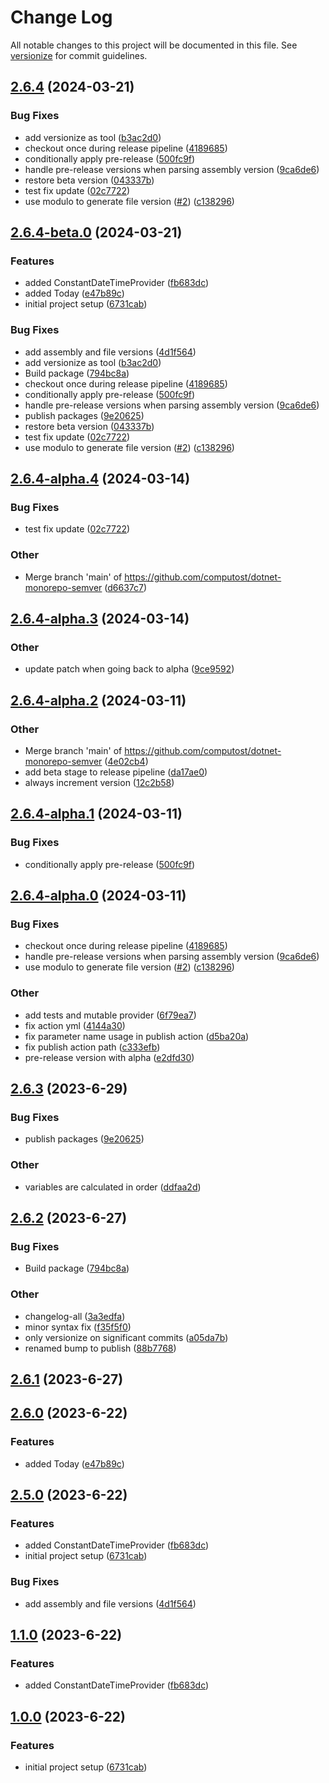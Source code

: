 # Change Log

All notable changes to this project will be documented in this file. See [versionize](https://github.com/versionize/versionize) for commit guidelines.

<a name="2.6.4"></a>
## [2.6.4](https://www.github.com/computost/dotnet-monorepo-semver/releases/tag/v2.6.4) (2024-03-21)

### Bug Fixes

* add versionize as tool ([b3ac2d0](https://www.github.com/computost/dotnet-monorepo-semver/commit/b3ac2d0f2f7f1e97de9872c04a5bae23c73b2e1b))
* checkout once during release pipeline ([4189685](https://www.github.com/computost/dotnet-monorepo-semver/commit/4189685f556475749b0e7cedbf40f0c711e2f92c))
* conditionally apply pre-release ([500fc9f](https://www.github.com/computost/dotnet-monorepo-semver/commit/500fc9f4eb0c83330cae010710530980e5c69cd0))
* handle pre-release versions when parsing assembly version ([9ca6de6](https://www.github.com/computost/dotnet-monorepo-semver/commit/9ca6de625b010fd68c8bd7fc1543bc188e038316))
* restore beta version ([043337b](https://www.github.com/computost/dotnet-monorepo-semver/commit/043337b2e911d25e098135241ea94b59910141b5))
* test fix update ([02c7722](https://www.github.com/computost/dotnet-monorepo-semver/commit/02c7722dc0f719876b872875011de4defb1945b9))
* use modulo to generate file version ([#2](https://www.github.com/computost/dotnet-monorepo-semver/issues/2)) ([c138296](https://www.github.com/computost/dotnet-monorepo-semver/commit/c138296469b5865ffc6bb8c8b8c5779ca7e26664))

<a name="2.6.4-beta.0"></a>
## [2.6.4-beta.0](https://www.github.com/computost/dotnet-monorepo-semver/releases/tag/v2.6.4-beta.0) (2024-03-21)

### Features

* added ConstantDateTimeProvider ([fb683dc](https://www.github.com/computost/dotnet-monorepo-semver/commit/fb683dc540cae6de5101cdfbbc5eac9f832c3105))
* added Today ([e47b89c](https://www.github.com/computost/dotnet-monorepo-semver/commit/e47b89c8d6257a2968584a2a5327ba31a4ab774f))
* initial project setup ([6731cab](https://www.github.com/computost/dotnet-monorepo-semver/commit/6731cab52ac283b894cb13bcfddbb5a3e42f6da2))

### Bug Fixes

* add assembly and file versions ([4d1f564](https://www.github.com/computost/dotnet-monorepo-semver/commit/4d1f564dad06be83d574714ddb19354e12ce972d))
* add versionize as tool ([b3ac2d0](https://www.github.com/computost/dotnet-monorepo-semver/commit/b3ac2d0f2f7f1e97de9872c04a5bae23c73b2e1b))
* Build package ([794bc8a](https://www.github.com/computost/dotnet-monorepo-semver/commit/794bc8ac5de1e6cbe25f2a0b2a7fd491d88d7f7a))
* checkout once during release pipeline ([4189685](https://www.github.com/computost/dotnet-monorepo-semver/commit/4189685f556475749b0e7cedbf40f0c711e2f92c))
* conditionally apply pre-release ([500fc9f](https://www.github.com/computost/dotnet-monorepo-semver/commit/500fc9f4eb0c83330cae010710530980e5c69cd0))
* handle pre-release versions when parsing assembly version ([9ca6de6](https://www.github.com/computost/dotnet-monorepo-semver/commit/9ca6de625b010fd68c8bd7fc1543bc188e038316))
* publish packages ([9e20625](https://www.github.com/computost/dotnet-monorepo-semver/commit/9e20625d4b5e22bf8cd4454f3af62bc465c012d6))
* restore beta version ([043337b](https://www.github.com/computost/dotnet-monorepo-semver/commit/043337b2e911d25e098135241ea94b59910141b5))
* test fix update ([02c7722](https://www.github.com/computost/dotnet-monorepo-semver/commit/02c7722dc0f719876b872875011de4defb1945b9))
* use modulo to generate file version ([#2](https://www.github.com/computost/dotnet-monorepo-semver/issues/2)) ([c138296](https://www.github.com/computost/dotnet-monorepo-semver/commit/c138296469b5865ffc6bb8c8b8c5779ca7e26664))

<a name="2.6.4-alpha.4"></a>
## [2.6.4-alpha.4](https://www.github.com/computost/dotnet-monorepo-semver/releases/tag/v2.6.4-alpha.4) (2024-03-14)

### Bug Fixes

* test fix update ([02c7722](https://www.github.com/computost/dotnet-monorepo-semver/commit/02c7722dc0f719876b872875011de4defb1945b9))

### Other

* Merge branch 'main' of https://github.com/computost/dotnet-monorepo-semver ([d6637c7](https://www.github.com/computost/dotnet-monorepo-semver/commit/d6637c77a05c554ffb61b61f32db29117c589630))

<a name="2.6.4-alpha.3"></a>
## [2.6.4-alpha.3](https://www.github.com/computost/dotnet-monorepo-semver/releases/tag/v2.6.4-alpha.3) (2024-03-14)

### Other

* update patch when going back to alpha ([9ce9592](https://www.github.com/computost/dotnet-monorepo-semver/commit/9ce9592ae34f0b60891c1b32d7650102d8598f35))

<a name="2.6.4-alpha.2"></a>
## [2.6.4-alpha.2](https://www.github.com/computost/dotnet-monorepo-semver/releases/tag/v2.6.4-alpha.2) (2024-03-11)

### Other

* Merge branch 'main' of https://github.com/computost/dotnet-monorepo-semver ([4e02cb4](https://www.github.com/computost/dotnet-monorepo-semver/commit/4e02cb4f04f6de0af8d90e6dc85dae0a02ccaf8c))
* add beta stage to release pipeline ([da17ae0](https://www.github.com/computost/dotnet-monorepo-semver/commit/da17ae06e4657e738f27252960949dacfb0a1948))
* always increment version ([12c2b58](https://www.github.com/computost/dotnet-monorepo-semver/commit/12c2b5846ce3c5bece778b6e9db0a59f5264359f))

<a name="2.6.4-alpha.1"></a>
## [2.6.4-alpha.1](https://www.github.com/computost/dotnet-monorepo-semver/releases/tag/v2.6.4-alpha.1) (2024-03-11)

### Bug Fixes

* conditionally apply pre-release ([500fc9f](https://www.github.com/computost/dotnet-monorepo-semver/commit/500fc9f4eb0c83330cae010710530980e5c69cd0))

<a name="2.6.4-alpha.0"></a>
## [2.6.4-alpha.0](https://www.github.com/computost/dotnet-monorepo-semver/releases/tag/v2.6.4-alpha.0) (2024-03-11)

### Bug Fixes

* checkout once during release pipeline ([4189685](https://www.github.com/computost/dotnet-monorepo-semver/commit/4189685f556475749b0e7cedbf40f0c711e2f92c))
* handle pre-release versions when parsing assembly version ([9ca6de6](https://www.github.com/computost/dotnet-monorepo-semver/commit/9ca6de625b010fd68c8bd7fc1543bc188e038316))
* use modulo to generate file version ([#2](https://www.github.com/computost/dotnet-monorepo-semver/issues/2)) ([c138296](https://www.github.com/computost/dotnet-monorepo-semver/commit/c138296469b5865ffc6bb8c8b8c5779ca7e26664))

### Other

* add tests and mutable provider ([6f79ea7](https://www.github.com/computost/dotnet-monorepo-semver/commit/6f79ea7e921c1763a33ce3031a9291f91f82ba1f))
* fix action yml ([4144a30](https://www.github.com/computost/dotnet-monorepo-semver/commit/4144a30768792f672b3d817fdc759afb720ece08))
* fix parameter name usage in publish action ([d5ba20a](https://www.github.com/computost/dotnet-monorepo-semver/commit/d5ba20a590af64e6112dc7db070edc371dfcbb5d))
* fix publish action path ([c333efb](https://www.github.com/computost/dotnet-monorepo-semver/commit/c333efbaa71601c8e3a8443381987c67f35a2741))
* pre-release version with alpha ([e2dfd30](https://www.github.com/computost/dotnet-monorepo-semver/commit/e2dfd3039aab2229941bb63b44271f00cef34e39))

<a name="2.6.3"></a>
## [2.6.3](https://www.github.com/computost/dotnet-monorepo-semver/releases/tag/v2.6.3) (2023-6-29)

### Bug Fixes

* publish packages ([9e20625](https://www.github.com/computost/dotnet-monorepo-semver/commit/9e20625d4b5e22bf8cd4454f3af62bc465c012d6))

### Other

* variables are calculated in order ([ddfaa2d](https://www.github.com/computost/dotnet-monorepo-semver/commit/ddfaa2df5f0dd2b8fcce3567a0767ec706f0d39a))

<a name="2.6.2"></a>
## [2.6.2](https://www.github.com/computost/dotnet-monorepo-semver/releases/tag/v2.6.2) (2023-6-27)

### Bug Fixes

* Build package ([794bc8a](https://www.github.com/computost/dotnet-monorepo-semver/commit/794bc8ac5de1e6cbe25f2a0b2a7fd491d88d7f7a))

### Other

* changelog-all ([3a3edfa](https://www.github.com/computost/dotnet-monorepo-semver/commit/3a3edfa41a582f53873a6a0a61ffc14e20000b34))
* minor syntax fix ([f35f5f0](https://www.github.com/computost/dotnet-monorepo-semver/commit/f35f5f04006fc34f641e21608848d9daeba3c993))
* only versionize on significant commits ([a05da7b](https://www.github.com/computost/dotnet-monorepo-semver/commit/a05da7b37e4798370ba9e71cb114f4437a75265e))
* renamed bump to publish ([88b7768](https://www.github.com/computost/dotnet-monorepo-semver/commit/88b776874dd349689d2bfbc500a13c04b1225b54))

<a name="2.6.1"></a>
## [2.6.1](https://www.github.com/computost/dotnet-monorepo-semver/releases/tag/v2.6.1) (2023-6-27)

<a name="2.6.0"></a>
## [2.6.0](https://www.github.com/computost/dotnet-monorepo-semver/releases/tag/v2.6.0) (2023-6-22)

### Features

* added Today ([e47b89c](https://www.github.com/computost/dotnet-monorepo-semver/commit/e47b89c8d6257a2968584a2a5327ba31a4ab774f))

<a name="2.5.0"></a>
## [2.5.0](https://www.github.com/computost/dotnet-monorepo-semver/releases/tag/v2.5.0) (2023-6-22)

### Features

* added ConstantDateTimeProvider ([fb683dc](https://www.github.com/computost/dotnet-monorepo-semver/commit/fb683dc540cae6de5101cdfbbc5eac9f832c3105))
* initial project setup ([6731cab](https://www.github.com/computost/dotnet-monorepo-semver/commit/6731cab52ac283b894cb13bcfddbb5a3e42f6da2))

### Bug Fixes

* add assembly and file versions ([4d1f564](https://www.github.com/computost/dotnet-monorepo-semver/commit/4d1f564dad06be83d574714ddb19354e12ce972d))

<a name="1.1.0"></a>
## [1.1.0](https://www.github.com/computost/dotnet-monorepo-semver/releases/tag/v1.1.0) (2023-6-22)

### Features

* added ConstantDateTimeProvider ([fb683dc](https://www.github.com/computost/dotnet-monorepo-semver/commit/fb683dc540cae6de5101cdfbbc5eac9f832c3105))

<a name="1.0.0"></a>
## [1.0.0](https://www.github.com/computost/dotnet-monorepo-semver/releases/tag/v1.0.0) (2023-6-22)

### Features

* initial project setup ([6731cab](https://www.github.com/computost/dotnet-monorepo-semver/commit/6731cab52ac283b894cb13bcfddbb5a3e42f6da2))

